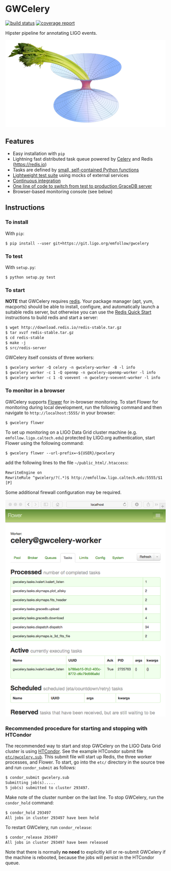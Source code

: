 # GWCelery

[![build status](https://git.ligo.org/emfollow/gwcelery/badges/master/build.svg)](https://git.ligo.org/emfollow/gwcelery/pipelines)
[![coverage report](https://git.ligo.org/emfollow/gwcelery/badges/master/coverage.svg)](https://emfollow.docs.ligo.org/gwcelery)

Hipster pipeline for annotating LIGO events.

![GWCelery logo](etc/logo.png)

## Features

 - Easy installation with `pip`
 - Lightning fast distributed task queue powered by
   [Celery](http://celeryproject.org) and Redis (https://redis.io)
 - Tasks are defined by [small, self-contained Python functions](https://git.ligo.org/emfollow/gwcelery/tree/master/gwcelery/tasks)
 - [Lightweight test suite](https://git.ligo.org/emfollow/gwcelery/tree/master/gwcelery/tests) using mocks of external services
 - [Continuous integration](https://git.ligo.org/emfollow/gwcelery/pipelines)
 - [One line of code to switch from test to production GraceDB server](https://git.ligo.org/emfollow/gwcelery/blob/master/gwcelery/celery.py)
 - Browser-based monitoring console (see below)

## Instructions

### To install

With `pip`:

	$ pip install --user git+https://git.ligo.org/emfollow/gwcelery

### To test

With `setup.py`:

	$ python setup.py test

### To start

**NOTE** that GWCelery requires [redis](https://redis.io). Your package manager
(apt, yum, macports) should be able to install, configure, and automatically
launch a suitable redis server, but otherwise you can use the
[Redis Quick Start](https://redis.io/topics/quickstart) instructions to build
redis and start a server:

	$ wget http://download.redis.io/redis-stable.tar.gz
	$ tar xvzf redis-stable.tar.gz
	$ cd redis-stable
	$ make -j
	$ src/redis-server

GWCelery itself consists of three workers:

	$ gwcelery worker -Q celery -n gwcelery-worker -B -l info
	$ gwcelery worker -c 1 -Q openmp -n gwcelery-openmp-worker -l info
	$ gwcelery worker -c 1 -Q voevent -n gwcelery-voevent-worker -l info

### To monitor in a browser

GWCelery supports [Flower](https://flower.readthedocs.io/) for in-browser
monitoring. To start Flower for monitoring during local development, run the
following command and then navigate to `http://localhost:5555/` in your browser:

	$ gwcelery flower

To set up monitoring on a LIGO Data Grid cluster machine (e.g.
`emfollow.ligo.caltech.edu`) protected by LIGO.org authentication, start Flower
using the following command:

	$ gwcelery flower --url-prefix=~${USER}/gwcelery

add the following lines to the file `~/public_html/.htaccess`:

	RewriteEngine on
	RewriteRule ^gwcelery/?(.*)$ http://emfollow.ligo.caltech.edu:5555/$1 [P]

Some additional firewall configuration may be required.

![monitoring screenshot](etc/screenshot.png)

### Recommended procedure for starting and stopping with HTCondor

The recommended way to start and stop GWCelery on the LIGO Data Grid cluster is
using [HTCondor](https://research.cs.wisc.edu/htcondor/). See the example
HTCondor submit file [`etc/gwcelery.sub`](etc/gwcelery.sub). This submit file
will start up Redis, the three worker processes, and Flower. To start, go into
the `etc/` directory in the source tree and run `condor_submit` as follows:

	$ condor_submit gwcelery.sub
	Submitting job(s).....
	5 job(s) submitted to cluster 293497.

Make note of the cluster number on the last line. To stop GWCelery, run the
`condor_hold` command:

	$ condor_hold 293497
	All jobs in cluster 293497 have been held

To restart GWCelery, run `condor_release`:

	$ condor_release 293497
	All jobs in cluster 293497 have been released

Note that there is normally **no need** to explicitly kill or re-submit
GWCelery if the machine is rebooted, because the jobs will persist in the
HTCondor queue.
